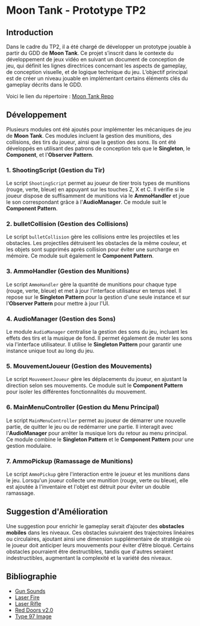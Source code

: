 # Moon Tank - Prototype TP2

## Introduction

Dans le cadre du TP2, il a été chargé de développer un prototype jouable à partir du GDD de **Moon Tank**. Ce projet s’inscrit dans le contexte du développement de jeux vidéo en suivant un document de conception de jeu, qui définit les lignes directrices concernant les aspects de gameplay, de conception visuelle, et de logique technique du jeu. L’objectif principal est de créer un niveau jouable en implémentant certains éléments clés du gameplay décrits dans le GDD.

Voici le lien du répertoire : [Moon Tank Repo](https://github.com/Ntrdumb/log725-tp2)

## Développement

Plusieurs modules ont été ajoutés pour implémenter les mécaniques de jeu de **Moon Tank**. Ces modules incluent la gestion des munitions, des collisions, des tirs du joueur, ainsi que la gestion des sons. Ils ont été développés en utilisant des patrons de conception tels que le **Singleton**, le **Component**, et l'**Observer Pattern**.

### 1. ShootingScript (Gestion du Tir)

Le script `ShootingScript` permet au joueur de tirer trois types de munitions (rouge, verte, bleue) en appuyant sur les touches Z, X et C. Il vérifie si le joueur dispose de suffisamment de munitions via le **AmmoHandler** et joue le son correspondant grâce à l'**AudioManager**. Ce module suit le **Component Pattern**.

### 2. bulletCollision (Gestion des Collisions)

Le script `bulletCollision` gère les collisions entre les projectiles et les obstacles. Les projectiles détruisent les obstacles de la même couleur, et les objets sont supprimés après collision pour éviter une surcharge en mémoire. Ce module suit également le **Component Pattern**.

### 3. AmmoHandler (Gestion des Munitions)

Le script `AmmoHandler` gère la quantité de munitions pour chaque type (rouge, verte, bleue) et met à jour l'interface utilisateur en temps réel. Il repose sur le **Singleton Pattern** pour la gestion d'une seule instance et sur l'**Observer Pattern** pour mettre à jour l'UI.

### 4. AudioManager (Gestion des Sons)

Le module `AudioManager` centralise la gestion des sons du jeu, incluant les effets des tirs et la musique de fond. Il permet également de muter les sons via l'interface utilisateur. Il utilise le **Singleton Pattern** pour garantir une instance unique tout au long du jeu.

### 5. MouvementJoueur (Gestion des Mouvements)

Le script `MouvementJoueur` gère les déplacements du joueur, en ajustant la direction selon ses mouvements. Ce module suit le **Component Pattern** pour isoler les différentes fonctionnalités du mouvement.

### 6. MainMenuController (Gestion du Menu Principal)

Le script `MainMenuController` permet au joueur de démarrer une nouvelle partie, de quitter le jeu ou de redémarrer une partie. Il interagit avec l'**AudioManager** pour arrêter la musique lors du retour au menu principal. Ce module combine le **Singleton Pattern** et le **Component Pattern** pour une gestion modulaire.

### 7. AmmoPickup (Ramassage de Munitions)

Le script `AmmoPickup` gère l'interaction entre le joueur et les munitions dans le jeu. Lorsqu'un joueur collecte une munition (rouge, verte ou bleue), elle est ajoutée à l'inventaire et l'objet est détruit pour éviter un double ramassage.

## Suggestion d'Amélioration

Une suggestion pour enrichir le gameplay serait d’ajouter des **obstacles mobiles** dans les niveaux. Ces obstacles suivraient des trajectoires linéaires ou circulaires, ajoutant ainsi une dimension supplémentaire de stratégie où le joueur doit anticiper leurs mouvements pour éviter d’être bloqué. Certains obstacles pourraient être destructibles, tandis que d'autres seraient indestructibles, augmentant la complexité et la variété des niveaux.

## Bibliographie

- [Gun Sounds](https://opengameart.org/content/collection-gun-sounds)
- [Laser Fire](https://opengameart.org/content/laser-fire)
- [Laser Rifle](https://opengameart.org/content/laser-rifle)
- [Red Doors v2.0](https://opengameart.org/content/red-doors-v20)
- [Type 97 Image](https://static.wikia.nocookie.net/callofduty/images/9/9d/Type_97_CoD_WaW.jpg/revision/latest?cb=20120306222939)
